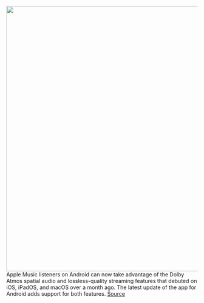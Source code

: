 <img src='https://cdn.vox-cdn.com/thumbor/LhwBUARrGPVVpHrcvXf4dDwvCQU=/0x0:2040x1360/1200x800/filters:focal(857x517:1183x843)/cdn.vox-cdn.com/uploads/chorus_image/image/69622021/acastro_180927_1777_apple_music_0001.0.jpg' width='700px' /><br/>
Apple Music listeners on Android can now take advantage of the Dolby Atmos spatial audio and lossless-quality streaming features that debuted on iOS, iPadOS, and macOS over a month ago. The latest update of the app for Android adds support for both features.
<a href='https://www.theverge.com/2021/7/23/22590148/apple-music-spatial-audio-dolby-atmos-lossless-android'> Source <a/>
